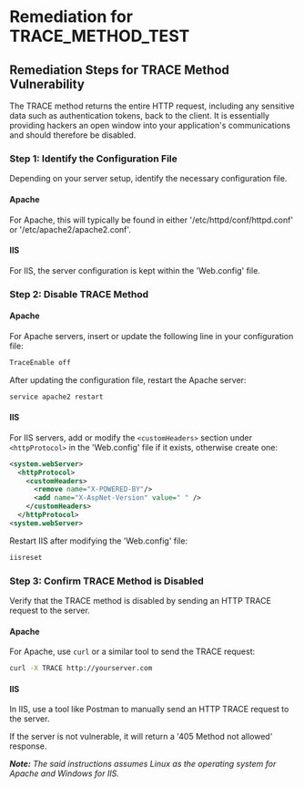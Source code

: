 # Remediation for TRACE_METHOD_TEST

## Remediation Steps for TRACE Method Vulnerability

The TRACE method returns the entire HTTP request, including any sensitive data such as authentication tokens, back to the client. It is essentially providing hackers an open window into your application's communications and should therefore be disabled.

### Step 1: Identify the Configuration File

Depending on your server setup, identify the necessary configuration file. 

#### Apache
For Apache, this will typically be found in either '/etc/httpd/conf/httpd.conf' or '/etc/apache2/apache2.conf'.

#### IIS
For IIS, the server configuration is kept within the 'Web.config' file.

### Step 2: Disable TRACE Method

#### Apache
For Apache servers, insert or update the following line in your configuration file:

```bash
TraceEnable off
```

After updating the configuration file, restart the Apache server:
```bash
service apache2 restart
```

#### IIS
For IIS servers, add or modify the `<customHeaders>` section under `<httpProtocol>` in the 'Web.config' file if it exists, otherwise create one:

```xml
<system.webServer>
  <httpProtocol>
    <customHeaders>
      <remove name="X-POWERED-BY"/>
      <add name="X-AspNet-Version" value=" " />
    </customHeaders>
  </httpProtocol>
<system.webServer>
```

Restart IIS after modifying the 'Web.config' file:
```bash
iisreset
```
### Step 3: Confirm TRACE Method is Disabled

Verify that the TRACE method is disabled by sending an HTTP TRACE request to the server.

#### Apache
For Apache, use `curl` or a similar tool to send the TRACE request:
```bash
curl -X TRACE http://yourserver.com
```

#### IIS
In IIS, use a tool like Postman to manually send an HTTP TRACE request to the server.

If the server is not vulnerable, it will return a '405 Method not allowed' response.

***Note:*** *The said instructions assumes Linux as the operating system for Apache and Windows for IIS.*